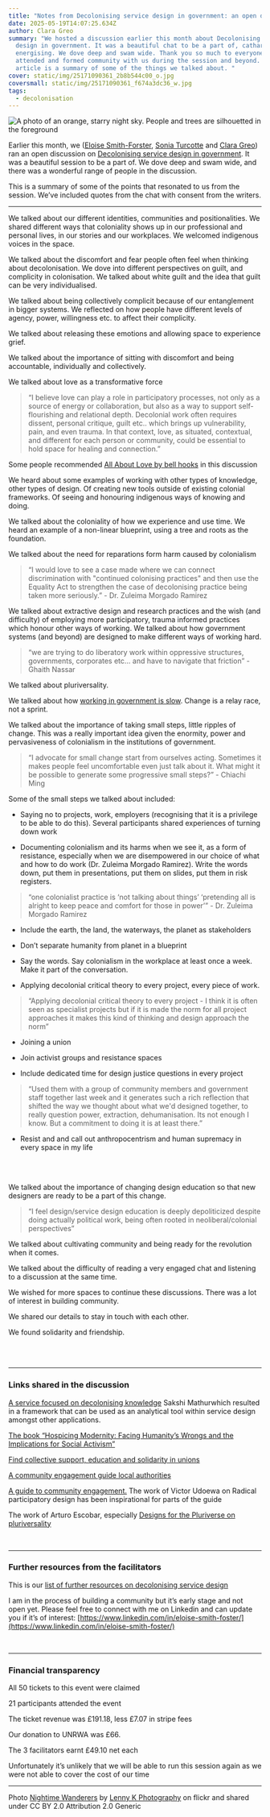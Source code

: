 ```yaml
---
title: "Notes from Decolonising service design in government: an open discussion"
date: 2025-05-19T14:07:25.634Z
author: Clara Greo
summary: "We hosted a discussion earlier this month about Decolonising service
  design in government. It was a beautiful chat to be a part of, cathartic and
  energising. We dove deep and swam wide. Thank you so much to everyone who
  attended and formed community with us during the session and beyond. This
  article is a summary of some of the things we talked about. "
cover: static/img/25171090361_2b8b544c00_o.jpg
coversmall: static/img/25171090361_f674a3dc36_w.jpg
tags:
  - decolonisation
---
```


![A photo of an orange, starry night sky. People and trees are silhouetted in the foreground](/static/img/25171090361_2b8b544c00_o.jpg)


Earlier this month, we ([Eloise Smith-Forster](https://www.eloisesmithfoster.com/), [Sonia Turcotte](https://soniaturcotte.com/) and [Clara Greo](https://claragreo.com/)) ran an open discussion on [Decolonising service design in government](https://www.tickettailor.com/events/claragreo/1625860). It was a beautiful session to be a part of. We dove deep and swam wide, and there was a wonderful range of people in the discussion.

This is a summary of some of the points that resonated to us from the session. We’ve included quotes from the chat with consent from the writers.

---

We talked about our different identities, communities and positionalities. We shared different ways that coloniality shows up in our professional and personal lives, in our stories and our workplaces. We welcomed indigenous voices in the space.

We talked about the discomfort and fear people often feel when thinking about decolonisation. We dove into different perspectives on guilt, and complicity in colonisation. We talked about white guilt and the idea that guilt can be very individualised.

We talked about being collectively complicit because of our entanglement in bigger systems. We reflected on how people have different levels of agency, power, willingness etc. to affect their complicity.

We talked about releasing these emotions and allowing space to experience grief.

We talked about the importance of sitting with discomfort and being accountable, individually and collectively.

We talked about love as a transformative force

> “I believe love can play a role in participatory processes, not only as a source of energy or collaboration, but also as a way to support self-flourishing and relational depth. Decolonial work often requires dissent, personal critique, guilt etc.. which brings up vulnerability, pain, and even trauma. In that context, love, as situated, contextual, and different for each person or community, could be essential to hold space for healing and connection.”

Some people recommended [All About Love by bell hooks](https://afroribooks.co.uk/products/all-about-love-new-visions-by-bell-hooks?) in this discussion

We heard about some examples of working with other types of knowledge, other types of design. Of creating new tools outside of existing colonial frameworks. Of seeing and honouring indigenous ways of knowing and doing.

We talked about the coloniality of how we experience and use time. We heard an example of a non-linear blueprint, using a tree and roots as the foundation.

We talked about the need for reparations form harm caused by colonialism

> “I would love to see a case made where we can connect discrimination with "continued colonising practices" and then use the Equality Act to strengthen the case of decolonising practice being taken more seriously.” - Dr. Zuleima Morgado Ramirez

We talked about extractive design and research practices and the wish (and difficulty) of employing more participatory, trauma informed practices which honour other ways of working. We talked about how government systems (and beyond) are designed to make different ways of working hard.

> “we are trying to do liberatory work within oppressive structures, governments, corporates etc... and have to navigate that friction” - Ghaith Nassar

We talked about pluriversality.

We talked about how [working in government is slow](https://medium.com/the-service-gazette/the-long-slog-of-public-service-transformation-c129d626a7f0). Change is a relay race, not a sprint.

We talked about the importance of taking small steps, little ripples of change. This was a really important idea given the enormity, power and pervasiveness of colonialism in the institutions of government.

> “I advocate for small change start from ourselves acting. Sometimes it makes people feel uncomfortable even just talk about it. What might it be possible to generate some progressive small steps?” - Chiachi Ming

  

Some of the small steps we talked about included:

-   Saying no to projects, work, employers (recognising that it is a privilege to be able to do this). Several participants shared experiences of turning down work
    
-   Documenting colonialism and its harms when we see it, as a form of resistance, especially when we are disempowered in our choice of what and how to do work (Dr. Zuleima Morgado Ramirez). Write the words down, put them in presentations, put them on slides, put them in risk registers.
    
> “one colonialist practice is ‘not talking about things’ ‘pretending all is alright to keep peace and comfort for those in power’” - Dr. Zuleima Morgado Ramirez

-   Include the earth, the land, the waterways, the planet as stakeholders
    
-   Don’t separate humanity from planet in a blueprint
    
-   Say the words. Say colonialism in the workplace at least once a week. Make it part of the conversation.
    
-   Applying decolonial critical theory to every project, every piece of work.

> “Applying decolonial critical theory to every project - I think it is often seen as specialist projects but if it is made the norm for all project approaches it makes this kind of thinking and design approach the norm”

-   Joining a union
    
-   Join activist groups and resistance spaces
    
-   Include dedicated time for design justice questions in every project

> “Used them with a group of community members and government staff together last week and it generates such a rich reflection that shifted the way we thought about what we'd designed together, to really question power, extraction, dehumanisation. Its not enough I know. But a commitment to doing it is at least there.”

-   Resist and and call out anthropocentrism and human supremacy in every space in my life
<br>
<br>

We talked about the importance of changing design education so that new designers are ready to be a part of this change.

> “I feel design/service design education is deeply depoliticized despite doing actually political work, being often rooted in neoliberal/colonial perspectives”

We talked about cultivating community and being ready for the revolution when it comes.

We talked about the difficulty of reading a very engaged chat and listening to a discussion at the same time.

We wished for more spaces to continue these discussions. There was a lot of interest in building community.

We shared our details to stay in touch with each other.

We found solidarity and friendship.

<br>
<br>

--- 

### Links shared in the discussion

[A service focused on decolonising knowledge](https://medium.com/@sakshimathur.create/a-summary-of-6-months-of-decolonising-knowledge-713bb82d2abc) Sakshi Mathurwhich resulted in a framework that can be used as an analytical tool within service design amongst other applications.

[The book “Hospicing Modernity: Facing Humanity’s Wrongs and the Implications for Social Activism”](https://decolonialfutures.net/hospicingmodernity/)

[Find collective support, education and solidarity in unions](https://utaw.tech/)

[A community engagement guide local authorities](https://www.3ci.org.uk/report/the-path-to-net-zero-three-steps-for-effective-community-engagement/)

[A guide to community engagement.](https://www.cambridge.org/core/journals/design-science/article/an-introduction-to-radical-participatory-design-decolonising-participatory-design-processes/63F70ECC408844D3CD6C1A5AC7D35F4D) The work of Victor Udoewa on Radical participatory design has been inspirational for parts of the guide

  

The work of Arturo Escobar, especially [Designs for the Pluriverse on pluriversality](https://www.dukeupress.edu/designs-for-the-pluriverse)

  
<br>

--- 
  
### Further resources from the facilitators

This is our [list of further resources on decolonising service design](https://docs.google.com/document/d/1qHfLGHdfkO_LtcbGaBzWTXxglDKEJbIIWF3GPaV3Yrk/edit?usp=sharing)

I am in the process of building a community but it’s early stage and not open yet. Please feel free to connect with me on Linkedin and can update you if it’s of interest: [https://www.linkedin.com/in/eloise-smith-foster/](https://www.linkedin.com/in/eloise-smith-foster/)

<br>

---  

### Financial transparency

All 50 tickets to this event were claimed

21 participants attended the event

The ticket revenue was £191.18, less £7.07 in stripe fees

Our donation to UNRWA was £66.

The 3 facilitators earnt £49.10 net each


Unfortunately it’s unlikely that we will be able to run this session again as we were not able to cover the cost of our time

---
Photo  [Nightime Wanderers](https://www.flickr.com/photos/lennykphotography/25171090361/in/photolist-Emhqdz-LdgzDs-2kzx7EK-2obgrC1-Q8YbYU-HWLz7F-2mAMY9N-2qAC72F-V2QxsK-PQiCZK-2jKA2pg-2qv9MJY-2i3jPkj-Arhuaf-2mvt3R9-2jVDApJ-zREmZh-LfX9m5-2m7PJUr-ABd9vU-hQKkFh-KPrnDi-GSP1oW-2767Ayf-2k2Q5tz-RkCFBD-2qvmh9y-2dv3Pvs-KM6VXC-2nN2gxW-NG471A-2qxUvvy-CFpruv-KWmmbK-oHLeBr-2nGQP9d-XQTcjo-zFknD6-VrpyU3-PnYC2W-LPUcjv-2mJ1juL-QAwVDR-2ibknWe-2n6PUnd-2mQF9EA-PNUcrY-2j3Wfez-4tvCfg-2mRhXAi)  by  [Lenny K Photography](https://www.flickr.com/photos/lennykphotography/)  on flickr and shared under CC BY 2.0 Attribution 2.0 Generic